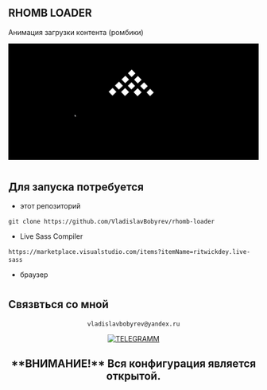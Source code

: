 
## RHOMB LOADER

Анимация загрузки контента (ромбики)

<div align="left">

![Lax 2.0 Gif](./README/readme.gif)



# 
## Для запуска потребуется
- этот репозиторий 
 ```
git clone https://github.com/VladislavBobyrev/rhomb-loader
```
<!-- - node.js 
 
```
https://nodejs.org/en/
``` -->

- Live Sass Compiler

 
```
https://marketplace.visualstudio.com/items?itemName=ritwickdey.live-sass
```

- браузер


#
## Связвться со мной
<div align='center'> 
 
 ```
vladislavbobyrev@yandex.ru
```
 
 [![TELEGRAMM](https://img.shields.io/badge/telegramm-4285F4?style=for-the-badge&logo=read-the-docs&logoColor=white)](https://t.me/VladislavBobyrev)

 </div>
 
<div align="center">
  <h2>**ВНИМАНИЕ!**  Вся конфигурация является открытой. </h2>

</div>

